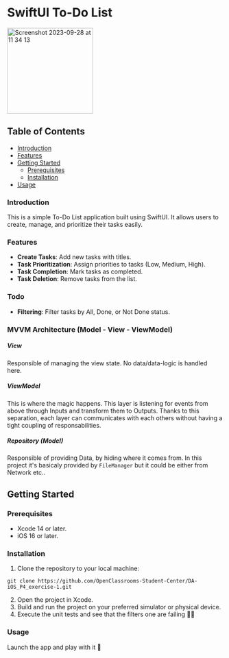 # SwiftUI To-Do List

<img width="200" alt="Screenshot 2023-09-28 at 11 34 13" src="https://github.com/OpenClassrooms-Student-Center/DA-iOS_P4_exercise-1/assets/10169030/cd0884fa-fcf8-4718-b53a-f65626ea89c2">

## Table of Contents

- [Introduction](#introduction)
- [Features](#features)
- [Getting Started](#getting-started)
  - [Prerequisites](#prerequisites)
  - [Installation](#installation)
- [Usage](#usage)

### Introduction

This is a simple To-Do List application built using SwiftUI. It allows users to create, manage, and prioritize their tasks easily.

### Features

- **Create Tasks**: Add new tasks with titles.
- **Task Prioritization**: Assign priorities to tasks (Low, Medium, High).
- **Task Completion**: Mark tasks as completed.
- **Task Deletion**: Remove tasks from the list.

### Todo

- **Filtering**: Filter tasks by All, Done, or Not Done status.

### MVVM Architecture (Model - View - ViewModel)

##### View
Responsible of managing the view state. No data/data-logic is handled here.

##### ViewModel
This is where the magic happens. This layer is listening for events from above through Inputs and transform them to Outputs. Thanks to this separation, each layer can communicates with each others without having a tight coupling of responsabilities.

##### Repository (Model)
Responsible of providing Data, by hiding where it comes from. In this project it's basicaly provided by `FileManager` but it could be either from Network etc..

## Getting Started

### Prerequisites

- Xcode 14 or later.
- iOS 16 or later.

### Installation

1. Clone the repository to your local machine:
```shell
git clone https://github.com/OpenClassrooms-Student-Center/DA-iOS_P4_exercise-1.git
```
2. Open the project in Xcode.
3. Build and run the project on your preferred simulator or physical device.
4. Execute the unit tests and see that the filters one are failing 🕵️‍♀️

### Usage

Launch the app and play with it 💪


